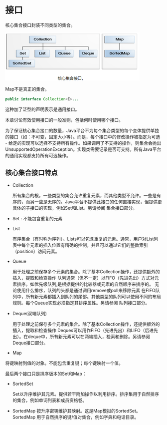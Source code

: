 # 接口
核心集合接口封装不同类型的集合。

![](/assets/collections/核心集合接口.png)

Map不是真正的集合。

```java
public interface Collection<E>...
```
这种加了泛型的声明表示是通用接口。

本章讨论有效使用接口的一般准则，包括何时使用哪个接口。

为了保证核心集合接口的数量，Java平台不为每个集合类型的每个变体提供单独的接口（如：不可变，固定大小等）。而是，每个接口中的修改操作被指定为可选 - 给定的实现可以选择不支持所有操作。如果调用了不支持的操作，则集合会抛出 UnsupportedOperationException。实现类需要记录是否可支持。所有Java平台的通用实现都支持所有可选操作。

## 核心集合接口特点

- Collection
    
    所有集合的根，一些类型的集合允许重复元素，而其他类型不允许。一些是有序的，而另一些是无序的。Java平台不提供此接口的任何直接实现，但提供更具体的子接口的实现，例如Set和List。另请参阅 集合接口部分。

- Set : 不能包含重复的元素     
- List

    有序集合（有时称为序列）。Lists可以包含重复的元素。通常，用户对List列表中每个元素的插入位置有精确的控制，并且可以通过它们的整数索引（position）访问元素。  

- Queue

     用于处理之前保存多个元素的集合。除了基本Collection操作，还提供额外的插入，提取和检查操作
     队列通常（但不一定）以FIFO（先进先出）方式对元素排序。如优先级队列,是根据提供的比较器或元素的自然顺序来排序的。
     无论使用什么排序，队列的头都是通过调用remove或poll来移除元素
     在FIFO队列中，所有新元素都插入到队列的尾部。其他类型的队列可以使用不同的布局规则。每个Queue实现必须指定其排序属性。另请参阅 队列接口部分。

- Deque(双端队列)

     用于处理之前保存多个元素的集合。除了基本Collection操作，还提供额外的插入，提取和检查操作
     Deques可以用作FIFO（先进先出）和LIFO（后进先出）。在deque中，所有新元素可以在两端插入，检索和删除。另请参阅 Deque接口部分。

- Map

 将键映射到值的对象。不能包含重复键；每个键映射一个值。

最后两个接口只是排序版本的Set和Map：

- SortedSet
     
     Set以升序维护其元素。提供若干附加操作以利用排序。排序集用于自然排序的集合，例如单词列表和成员资格卷。
     
- SortedMap
     按升序密钥维护其映射。这是Map模拟的SortedSet。SortedMap
用于自然排序的键/值对集合，例如字典和电话目录。